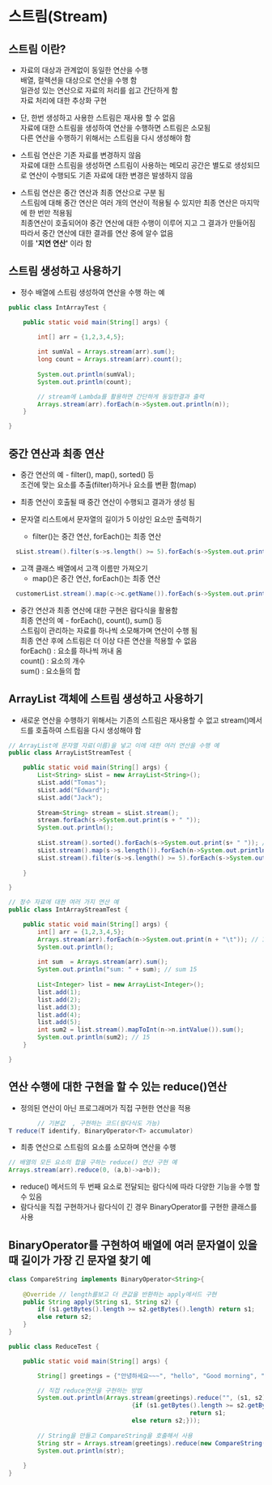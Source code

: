 # 스트림(Stream)
## 스트림 이란?
- 자료의 대상과 관계없이 동일한 연산을 수행  
  배열, 컬렉션을 대상으로 연산을 수행 함  
  일관성 있는 연산으로 자료의 처리를 쉽고 간단하게 함  
  자료 처리에 대한 추상화 구현  

- 단, 한번 생성하고 사용한 스트림은 재사용 할 수 없음  
  자료에 대한 스트림을 생성하여 연산을 수행하면 스트림은 소모됨  
  다른 연산을 수행하기 위해서는 스트림을 다시 생성해야 함  

- 스트림 연산은 기존 자료를 변경하지 않음  
  자료에 대한 스트림을 생성하면 스트림이 사용하는 메모리 공간은 별도로 생성되므로 연산이 수행되도 기존 자료에 대한 변경은 발생하지 않음  

- 스트림 연산은 중간 연산과 최종 연산으로 구분 됨  
  스트림에 대해 중간 연산은 여러 개의 연산이 적용될 수 있지만 최종 연산은 마지막에 한 번만 적용됨  
  최종연산이 호출되어야 중간 연산에 대한 수행이 이루어 지고 그 결과가 만들어짐  
  따라서 중간 연산에 대한 결과를 연산 중에 알수 없음  
  이를 **'지연 연산'** 이라 함  

## 스트림 생성하고 사용하기
- 정수 배열에 스트림 생성하여 연산을 수행 하는 예
```java
public class IntArrayTest {

	public static void main(String[] args) {

		int[] arr = {1,2,3,4,5};
		
		int sumVal = Arrays.stream(arr).sum();
		long count = Arrays.stream(arr).count();
		
        System.out.println(sumVal);
		System.out.println(count);

        // stream에 Lambda를 활용하면 간단하게 동일한결과 출력
        Arrays.stream(arr).forEach(n->System.out.println(n));
	}

}
```

## 중간 연산과 최종 연산
- 중간 연산의 예 - filter(), map(), sorted() 등  
  조건에 맞는 요소를 추출(filter)하거나 요소를 변환 함(map)
- 최종 연산이 호출될 때 중간 연산이 수행되고 결과가 생성 됨

- 문자열 리스트에서 문자열의 길이가 5 이상인 요소만 출력하기
  - filter()는 중간 연산, forEach()는 최종 연산
```java
  sList.stream().filter(s->s.length() >= 5).forEach(s->System.out.println(s));
```
   

- 고객 클래스 배열에서 고객 이름만 가져오기
  - map()은 중간 연산, forEach()는 최종 연산
```java
  customerList.stream().map(c->c.getName()).forEach(s->System.out.println(s));
```
- 중간 연산과 최종 연산에 대한 구현은 람다식을 활용함  
  최종 연산의 예 - forEach(), count(), sum() 등  
  스트림이 관리하는 자료를 하나씩 소모해가며 연산이 수행 됨  
  최종 연산 후에 스트림은 더 이상 다른 연산을 적용할 수 없음  
  forEach() : 요소를 하나씩 꺼내 옴  
  count() : 요소의 개수  
  sum() : 요소들의 합  

## ArrayList 객체에 스트림 생성하고 사용하기
- 새로운 연산을 수행하기 위해서는 기존의 스트림은 재사용할 수 없고 stream()메서드를 호출하여 스트림을 다시 생성해야 함
```java
// ArrayList에 문자열 자료(이름)을 넣고 이에 대한 여러 연산을 수행 예
public class ArrayListStreamTest {

	public static void main(String[] args) {
		List<String> sList = new ArrayList<String>();
		sList.add("Tomas");
		sList.add("Edward");
		sList.add("Jack");
		
		Stream<String> stream = sList.stream();
		stream.forEach(s->System.out.print(s + " "));
		System.out.println();
		
		sList.stream().sorted().forEach(s->System.out.print(s+ " ")); //Tomas Edward Jack
		sList.stream().map(s->s.length()).forEach(n->System.out.println(n)); // 5   6   4
		sList.stream().filter(s->s.length() >= 5).forEach(s->System.out.println(s)); // Tomas Edward
		
	}

}
```
```java
// 정수 자료에 대한 여러 가지 연산 예
public class IntArrayStreamTest {

	public static void main(String[] args) {
		int[] arr = {1,2,3,4,5};
		Arrays.stream(arr).forEach(n->System.out.print(n + "\t")); // 1 2 3 4 5
		System.out.println();
					
		int sum  = Arrays.stream(arr).sum();
		System.out.println("sum: " + sum); // sum 15
		
		List<Integer> list = new ArrayList<Integer>();
		list.add(1);
		list.add(2);
		list.add(3);
		list.add(4);
		list.add(5);
		int sum2 = list.stream().mapToInt(n->n.intValue()).sum();
		System.out.println(sum2); // 15
	}

}
```

## 연산 수행에 대한 구현을 할 수 있는 reduce()연산
- 정의된 연산이 아닌 프로그래머가 직접 구현한 연산을 적용
```java
        // 기본값  , 구현하는 코드(람다식도 가능)
T reduce(T identify, BinaryOperator<T> accumulator)
```

- 최종 연산으로 스트림의 요소를 소모하며 연산을 수행
```java
// 배열의 모든 요소의 합을 구하는 reduce() 연산 구현 예
Arrays.stream(arr).reduce(0, (a,b)->a+b));
```
- reduce() 메서드의 두 번째 요소로 전달되는 람다식에 따라 다양한 기능을 수행 할 수 있음
- 람다식을 직접 구현하거나 람다식이 긴 경우 BinaryOperator를 구현한 클래스를 사용

## BinaryOperator를 구현하여 배열에 여러 문자열이 있을 때 길이가 가장 긴 문자열 찾기 예
```java
class CompareString implements BinaryOperator<String>{
    
	@Override // length를보고 더 큰값을 반환하는 apply메서드 구현
	public String apply(String s1, String s2) {
		if (s1.getBytes().length >= s2.getBytes().length) return s1;
		else return s2;
	}
}

public class ReduceTest {

	public static void main(String[] args) {

		String[] greetings = {"안녕하세요~~~", "hello", "Good morning", "반갑습니다^^"};

		// 직접 reduce연산을 구현하는 방법
		System.out.println(Arrays.stream(greetings).reduce("", (s1, s2)-> 
		                          {if (s1.getBytes().length >= s2.getBytes().length) 
				                                  return s1;
		                          else return s2;})); 
		
        // String을 만들고 CompareString을 호출해서 사용
		String str = Arrays.stream(greetings).reduce(new CompareString()).get();
		System.out.println(str);
		                          
	}
}
```

